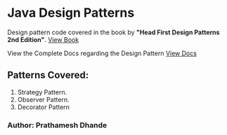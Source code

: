 # Java Design Patterns

Design pattern code covered in the book by **"Head First Design Patterns 2nd Edition"**. [View Book](https://www.pdfiles.net/storage/Books/headfirst/Head-First-Design-Patterns-2nd-Edition.pdf)

View the Complete Docs regarding the Design Pattern [View Docs](https://prathameshdhande22.github.io/Java-Tutorial/)

## Patterns Covered:

1. Strategy Pattern.
2. Observer Pattern.
3. Decorator Pattern

### Author: Prathamesh Dhande
